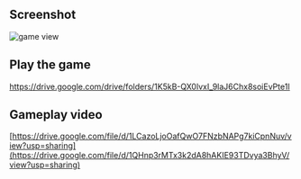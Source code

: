 ## Screenshot
![game view](https://github.com/user-attachments/assets/20453330-e7b4-4d53-9a22-b93a406605cd)
## Play the game
https://drive.google.com/drive/folders/1K5kB-QX0lvxI_9laJ6Chx8soiEvPte1I
## Gameplay video
[https://drive.google.com/file/d/1LCazoLjoOafQwO7FNzbNAPg7kiCpnNuv/view?usp=sharing](https://drive.google.com/file/d/1QHnp3rMTx3k2dA8hAKIE93TDvya3BhyV/view?usp=sharing)
